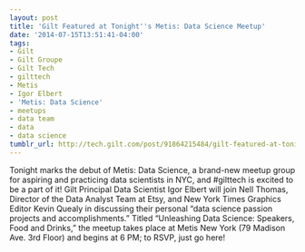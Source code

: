 ```yaml
---
layout: post
title: 'Gilt Featured at Tonight''s Metis: Data Science Meetup'
date: '2014-07-15T13:51:41-04:00'
tags:
- Gilt
- Gilt Groupe
- Gilt Tech
- gilttech
- Metis
- Igor Elbert
- 'Metis: Data Science'
- meetups
- data team
- data
- data science
tumblr_url: http://tech.gilt.com/post/91864215484/gilt-featured-at-tonights-metis-data-science
---
```


Tonight marks the debut of Metis: Data Science, a brand-new meetup group for aspiring and practicing data scientists in NYC, and #gilttech is excited to be a part of it! Gilt Principal Data Scientist Igor Elbert will join Nell Thomas, Director of the Data Analyst Team at Etsy, and New York Times Graphics Editor Kevin Quealy in discussing their personal “data science passion projects and accomplishments.” Titled “Unleashing Data Science: Speakers, Food and Drinks,” the meetup takes place at Metis New York (79 Madison Ave. 3rd Floor) and begins at 6 PM; to RSVP, just go here!
